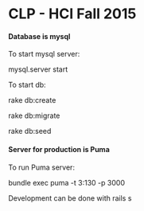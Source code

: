 CLP - HCI Fall 2015
===
#### Database is mysql

To start mysql server:

mysql.server start

To start db:

  rake db:create
  
  rake db:migrate
  
  rake db:seed
  

  
#### Server for production is Puma

To run Puma server:

  bundle exec puma -t 3:130 -p 3000
  
Development can be done with rails s
